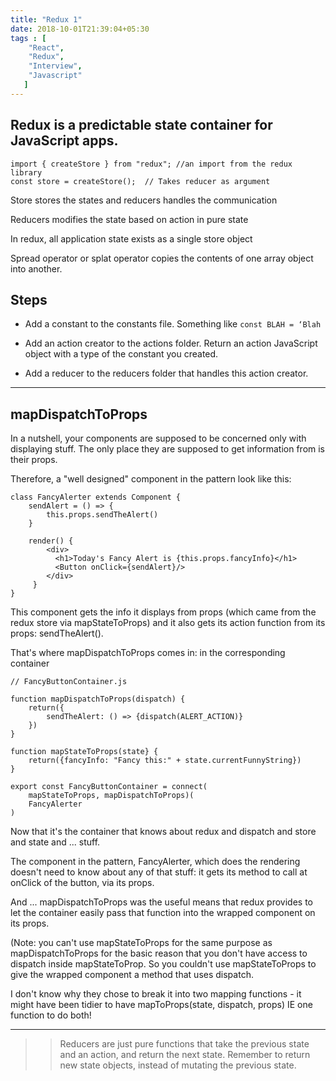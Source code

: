 ```yaml
---
title: "Redux 1"
date: 2018-10-01T21:39:04+05:30
tags : [
    "React",
    "Redux",
    "Interview",
    "Javascript"
   ]
---
```


## Redux is a predictable state container for JavaScript apps.


```
import { createStore } from "redux"; //an import from the redux library
const store = createStore();  // Takes reducer as argument
```

Store stores the states and reducers handles the communication

Reducers modifies the state based on action in pure state

In redux, all application state exists as a single store object

Spread operator or splat operator copies the contents of one array object into another.


## Steps

- Add a constant to the constants file. Something like `const BLAH = ‘Blah`

- Add an action creator to the actions folder. Return an action JavaScript object with a type of the constant you created.

- Add a reducer to the reducers folder that handles this action creator.



--------

## mapDispatchToProps

In a nutshell, your components are supposed to be concerned only with displaying stuff. The only place they are supposed to get information from is their props.

Therefore, a "well designed" component in the pattern look like this:

```
class FancyAlerter extends Component {
    sendAlert = () => {
        this.props.sendTheAlert()
    }

    render() {
        <div>
          <h1>Today's Fancy Alert is {this.props.fancyInfo}</h1>
          <Button onClick={sendAlert}/>
        </div>
     }
}

```

This component gets the info it displays from props (which came from the redux store via mapStateToProps) and it also gets its action function from its props: sendTheAlert().

That's where mapDispatchToProps comes in: in the corresponding container

```
// FancyButtonContainer.js

function mapDispatchToProps(dispatch) {
    return({
        sendTheAlert: () => {dispatch(ALERT_ACTION)}
    })
}

function mapStateToProps(state} {
    return({fancyInfo: "Fancy this:" + state.currentFunnyString})
}

export const FancyButtonContainer = connect(
    mapStateToProps, mapDispatchToProps)(
    FancyAlerter
)
```

Now that it's the container that knows about redux and dispatch and store and state and ... stuff.

The component in the pattern, FancyAlerter, which does the rendering doesn't need to know about any of that stuff: it gets its method to call at onClick of the button, via its props.

And ... mapDispatchToProps was the useful means that redux provides to let the container easily pass that function into the wrapped component on its props.


(Note: you can't use mapStateToProps for the same purpose as mapDispatchToProps for the basic reason that you don't have access to dispatch inside mapStateToProp. So you couldn't use  mapStateToProps to give the wrapped component a method that uses dispatch.

I don't know why they chose to break it into two mapping functions - it might have been tidier to have  mapToProps(state, dispatch, props) IE one function to do both!


-------

>> Reducers are just pure functions that take the previous state and an action, and return the next state. Remember to return new state objects, instead of mutating the previous state.